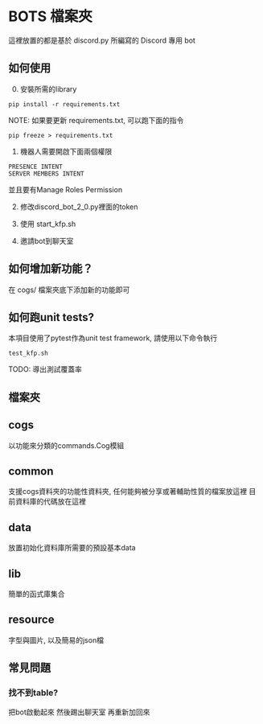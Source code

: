 # BOTS 檔案夾

這裡放置的都是基於 discord.py 所編寫的 Discord 專用 bot

## 如何使用

0. 安裝所需的library

```
pip install -r requirements.txt
```

NOTE: 如果要更新 requirements.txt, 可以跑下面的指令

```
pip freeze > requirements.txt
```

1. 機器人需要開啟下面兩個權限

```
PRESENCE INTENT
SERVER MEMBERS INTENT
```

並且要有Manage Roles Permission

2. 修改discord_bot_2_0.py裡面的token

3. 使用 start_kfp.sh

4. 邀請bot到聊天室


## 如何增加新功能？

在 cogs/ 檔案夾底下添加新的功能即可

## 如何跑unit tests?

本項目使用了pytest作為unit test framework, 請使用以下命令執行

```
test_kfp.sh
```

TODO: 導出測試覆蓋率

## 檔案夾

cogs
---
以功能來分類的commands.Cog模組

common
---
支援cogs資料夾的功能性資料夾, 任何能夠被分享或著輔助性質的檔案放這裡
目前資料庫的代碼放在這裡

data
---
放置初始化資料庫所需要的預設基本data

lib
---
簡單的函式庫集合

resource
---
字型與圖片, 以及簡易的json檔

## 常見問題

### 找不到table?

把bot啟動起來 然後踢出聊天室 再重新加回來




